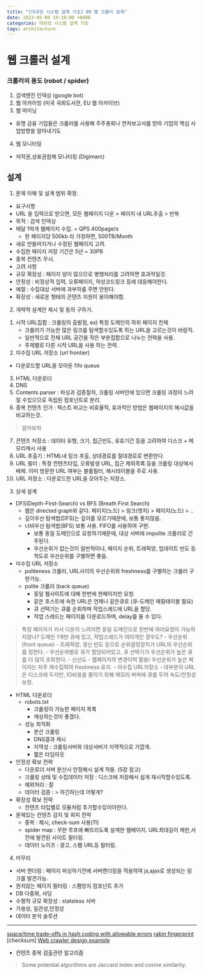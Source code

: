```yaml
---
title: "[대규모 시스템 설계 기초] 09 웹 크롤러 설계"
date: 2022-05-08 19:10:00 +0400
categories: 대규모 시스템 설계 기초
tags: architecture
---
```

# 웹 크롤러 설계
### 크롤러의 용도 (robot / spider)
1. 검색엔진 인덱싱 (google bot)
2. 웹 아카이빙 (미국 국회도서관, EU 웹 아카이브)
3. 웹 마이닝
  - 유명 금융 기업들은 크롤러를 사용해 주주총회나 연차보고서를 받아 기업의 핵심 사업방향을 알아내기도
4. 웹 모니터링
  - 저작권,상표권침해 모니터링 (Digimarc)
## 설계
1. 문제 이해 및 설계 범위 확정.
 - 요구사항
  - URL 을 입력으로 받으면, 모든 웹페이지 다운 > 페이지 내 URL추출 > 반복
  - 목적 : 검색 인덱싱
  - 매달 1억개 웹페이지 수집. = QPS 400page/s
    - 한 페이지당 500kb 라 가정하면, 500TB/Month
  - 새로 만들어지거나 수정된 웹페이지 고려.
  - 수집한 페이지 저장 기간은 5년 = 30PB
  - 중복 컨텐츠 무시.
 - 고려 사항 
  - 규모 확장성 : 페이지 양이 많으므로 병행처리를 고려하면 효과적일것.
  - 안정성 : 비정상적 입력, 오류페이지, 악성코드링크 등에 대응해야한다.
  - 예절 : 수집대상 서버에 과부하를 주면 안된다.
  - 확장성 : 새로운 형태의 콘텐츠 지원이 용이해야함.
2. 개략적 설계안 제시 및 동의 구하기.
 1) 시작 URL집합
    : 크롤링의 출발점, ex) 특정 도메인의 하위 페이지 전체
    - 크롤러가 가능한 많은 링크를 탐색할수있도록 하는 URL을 고르는것이 바람직.
    - 일반적으로 전체 URL 공간을 작은 부분집합으로 나누는 전략을 사용.
    - 주제별로 다른 시작 URL을 사용 하는 전략.
 2) 미수집 URL 저장소 (url frontier)
   - 다운로드할 URL을 모아둔 fifo queue
 3) HTML 다운로더
 4) DNS
 5) Contents parser
   : 파싱과 검증절차, 크롤링 서버안에 있으면 크롤링 과정이 느려질 수있으므로 독립된 컴포넌트로 분리.
 6) 중복 컨텐츠 인가
   : 텍스트 비교는 비효율적, 효과적인 방법은 웹페이지의 해시값을 비교하는것. 
   > 알아보자
 7) 콘텐츠 저장소
   : 데이터 유형, 크기, 접근빈도, 유효기간 등을 고려하여 디스크 + 메모리캐시 사용
 8) URL 추출기
  : HTML내 링크 추출, 상대경로를 절대경로로 변환한다.
 9) URL 필터
  : 특정 컨텐츠타입, 오류발생 URL, 접근 제외목록 등을 크롤링 대상에서 배제.
  이미 방문한 URL 여부는 블룸필터, 해시테이블을 주로 사용.
 10) URL 저장소
   : 다운로드한 URL을 모아두는 저장소.
   
     
3. 상세 설계
  - DFS(Depth-First-Search) vs BFS (Breath First Search)
    - 웹은 directed graph와 같다. 페이지(노드) > 링크(엣지) > 페이지(노드) > ..
    - 깊이우선 탐색법(DFS)는 깊이를 모르기때문에, 보통 좋지않음.
    - 너비우선 탐색법(BFS) 보통 사용. FIFO를 사용하여 구현.
      - 보통 동일 도메인으로 요청하기때문에, 대상 서버에 impolite 크롤러로 간주된다. 
      - 우선순위가 없는것이 일반적이나, 페이지 순위, 트래픽양, 업데이트 빈도 등 척도로 우선순위를 구별하면 좋음.
  - 미수집 URL 저장소
    - politeness 크롤러, URL사이의 우선순위와 freshness를 구별하는 크롤러 구현가능.
    - polite 크롤러 (back queue)
      - 동일 웹사이트에 대해 한번에 한페이지만 요청.
      - 같은 호스트에 속한 URL은 언제나 같은큐로 (큐-도메인 매핑테이블 필요)
      - 큐 선택기는 큐를 순회하며 작업스레드에 URL을 할당.
      - 작업 스레드는 페이지를 다운로드하며, delay를 둘 수 있다.
  > 특정 페이지가 커서 다운이 느려지면 동일 도메인으로 한번에 여러요청이 가능하지않나? 도메인 1개만 큐에 있고, 작업스레드가 여러개인 경우도?
    - 우선순위 (front queue)
      - 트래픽양, 갱신 빈도 등으로 순위결정장치가 URL의 우선순위를 정한다.
      - 우선순위별로 큐가 할당되어있고, 큐 선택기가 우선순위가 높은 큐를 더 많이 조회한다.
    - 신선도
      - 웹페이지의 변경이력 활용/ 우선순위가 높은 페이지는 자주 재수집하여 freshness 유지.
    - 미수집 URL저장소
      - 대부분의 URL은 디스크에 두지만, IO비용을 줄이기 위해 메모리 버퍼에 큐를 두어 속도/안정성 보장.
  - HTML 다운로더
    - robots.txt
      - 크롤링이 가능한 페이지 목록
      - 캐싱하는것이 좋겠다.
    - 성능 최적화
      - 분산 크롤링
      - DNS결과 캐시
      - 지역성 : 크롤링서버와 대상서버가 지역적으로 가깝게.
      - 짧은 타임아웃
  - 안정성 확보 전략
    - 다운로더 서버 분산시 안정해시 설계 적용. (5장 참고)
    - 크롤링 상태 및 수집데이터 저장 : 디스크에 저장해서 쉽게 재시작할수있도록.
    - 예외처리 : 잘
    - 데이터 검증 : > 하긴하는데 어떻게?
  - 확장성 확보 전략
    - 컨텐츠 타입별로 모듈처럼 추가할수있어야한다.
  - 문제있는 컨텐츠 감지 및 회피 전략
    - 중복 : 해시, check-sum 사용(11)
    - spider map : 무한 루프에 빠뜨리도록 설계한 웹페이지. URL최대길이 제한,사전에 발견된 사이트 필터링.
    - 데이터 노이즈 : 광고, 스팸 URL등 필터링.
4. 마무리 
  - 서버 랜더링 : 페이지 파싱하기전에 서버랜더링을 적용하여 js,ajax로 생성되는 링크를 발견가능.
  - 원치않는 페이지 필터링 : 스팸방지 컴포넌트 추가
  - DB 다중화, 샤딩
  - 수평적 규모 확장성 : stateless 서버
  - 가용성, 일관성,안정성
  - 데이터 분석 솔루션

----
[space/time trade-offs in hash coding with allowable errors](https://dl.acm.org/doi/10.1145/362686.362692)
[rabin fingerprint](https://en.wikipedia.org/wiki/Rabin_fingerprint)
[checksum]
[Web crawler design example](https://github.com/donnemartin/system-design-primer/blob/master/solutions/system_design/web_crawler/README.md)
  - 컨텐츠 중복 검출관련 알고리즘 
  > Some potential algorithms are Jaccard index and cosine similarity.
